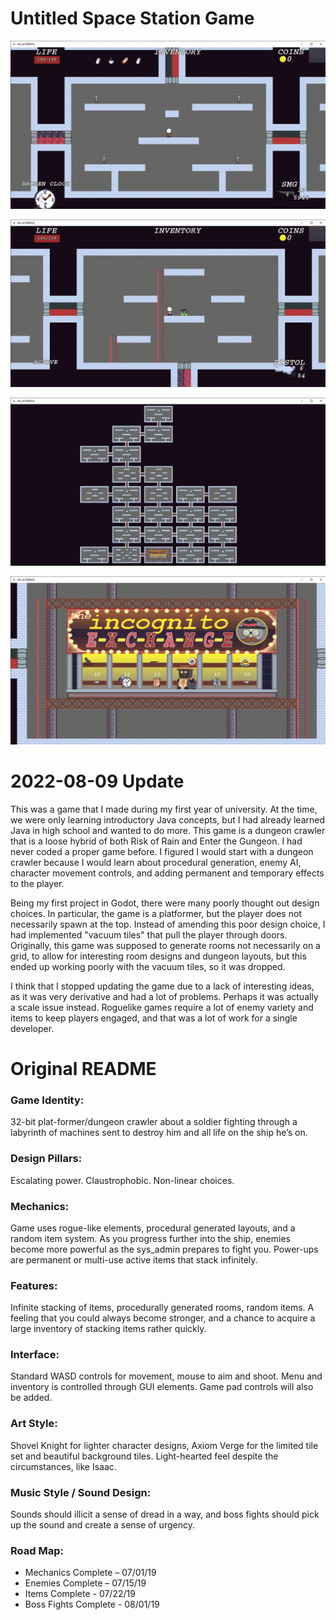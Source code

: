 # Untitled Space Station Game

![game screenshot](k1.png)

![game screenshot 2](k2.png)

![game screenshot 3](k3.png)

![game screenshot 4](k4.png)

# 2022-08-09 Update

This was a game that I made during my first year of university. At the time, we were only learning introductory Java concepts, but I had already learned Java in
high school and wanted to do more. This game is a dungeon crawler that is a loose hybrid of both Risk of Rain and Enter the Gungeon. I had never coded a proper game
before. I figured I would start with a dungeon crawler because I would learn about procedural generation, enemy AI, character movement controls, and adding 
permanent and temporary effects to the player.

Being my first project in Godot, there were many poorly thought out design choices. In particular, the game is a platformer, but the player does not necessarily spawn at the top. Instead of amending this poor design choice, I had implemented "vacuum tiles" that pull the player through doors. Originally, this game was supposed to generate rooms not necessarily on a grid, to allow for interesting room designs and dungeon layouts, but this ended up working poorly with the vacuum tiles, so it was dropped.

I think that I stopped updating the game due to a lack of interesting ideas, as it was very derivative and had a lot of problems. Perhaps it was actually a scale issue instead. Roguelike games require a lot of enemy variety and items to keep players engaged, and that was a lot of work for a single developer.

# Original README

<h3>Game Identity:</h3>
  <p>32-bit plat-former/dungeon crawler about a soldier fighting through a labyrinth of machines sent to destroy him and all life on the ship he’s on.

<h3>Design Pillars:</h3>
  <p>Escalating power. Claustrophobic. Non-linear choices.

<h3>Mechanics:</h3>
  <p>Game uses rogue-like elements, procedural generated layouts, and a random item system. As you progress further into the ship, enemies become more powerful as the sys_admin prepares to fight you. Power-ups are permanent or multi-use active items that stack infinitely.

<h3>Features:</h3>
  <p>Infinite stacking of items, procedurally generated rooms, random items. A feeling that you could always become stronger, and a chance to acquire a large inventory of stacking items rather quickly.

<h3>Interface:</h3>
  <p>Standard WASD controls for movement, mouse to aim and shoot. Menu and inventory is controlled through GUI elements. Game pad controls will also be added.

<h3>Art Style:</h3>
  <p>Shovel Knight for lighter character designs, Axiom Verge for the limited tile set and beautiful background tiles. Light-hearted feel despite the circumstances, like Isaac.

<h3>Music Style / Sound Design:</h3>
  <p>Sounds should illicit a sense of dread in a way, and boss fights should pick up the sound and create a sense of urgency.

<h3>Road Map:</h3>
<ul>
  <li>Mechanics Complete – 07/01/19</li>
  <li>Enemies Complete – 07/15/19</li>
  <li>Items Complete - 07/22/19</li>
  <li>Boss Fights Complete - 08/01/19</li>
</ul>
